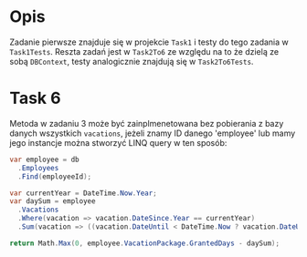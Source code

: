 # Opis
Zadanie pierwsze znajduje się w projekcie `Task1` i testy do tego zadania w `Task1Tests`. Reszta zadań jest w `Task2To6` ze względu na to że dzielą ze sobą `DBContext`, testy analogicznie znajdują się w `Task2To6Tests`.

# Task 6
Metoda w zadaniu 3 może być zainplmenetowana bez pobierania z bazy danych wszystkich `vacations`, jeżeli znamy ID danego 'employee' lub mamy jego instancje można stworzyć LINQ query w ten sposób:
```C#
var employee = db
  .Employees
  .Find(employeeId);

var currentYear = DateTime.Now.Year;
var daySum = employee
  .Vacations
  .Where(vacation => vacation.DateSince.Year == currentYear)
  .Sum(vacation => ((vacation.DateUntil < DateTime.Now ? vacation.DateUntil : DateTime.Now) - vacation.DateSince).Days + 1);

return Math.Max(0, employee.VacationPackage.GrantedDays - daySum);
```
